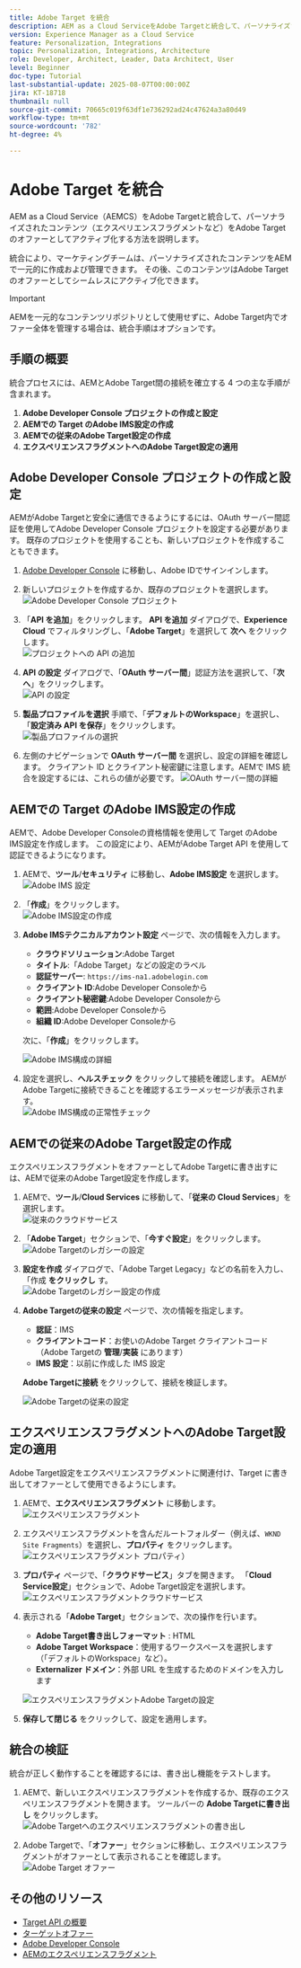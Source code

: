 ```yaml
---
title: Adobe Target を統合
description: AEM as a Cloud ServiceをAdobe Targetと統合して、パーソナライズされたコンテンツ（エクスペリエンスフラグメント）をオファーとして管理し、アクティブ化する方法を説明します。
version: Experience Manager as a Cloud Service
feature: Personalization, Integrations
topic: Personalization, Integrations, Architecture
role: Developer, Architect, Leader, Data Architect, User
level: Beginner
doc-type: Tutorial
last-substantial-update: 2025-08-07T00:00:00Z
jira: KT-18718
thumbnail: null
source-git-commit: 70665c019f63df1e736292ad24c47624a3a80d49
workflow-type: tm+mt
source-wordcount: '782'
ht-degree: 4%

---
```



# Adobe Target を統合

AEM as a Cloud Service（AEMCS）をAdobe Targetと統合して、パーソナライズされたコンテンツ（エクスペリエンスフラグメントなど）をAdobe Targetのオファーとしてアクティブ化する方法を説明します。

統合により、マーケティングチームは、パーソナライズされたコンテンツをAEMで一元的に作成および管理できます。 その後、このコンテンツはAdobe Targetのオファーとしてシームレスにアクティブ化できます。

>[!IMPORTANT]
>
>AEMを一元的なコンテンツリポジトリとして使用せずに、Adobe Target内でオファー全体を管理する場合は、統合手順はオプションです。

## 手順の概要

統合プロセスには、AEMとAdobe Target間の接続を確立する 4 つの主な手順が含まれます。

1. **Adobe Developer Console プロジェクトの作成と設定**
2. **AEMでの Target のAdobe IMS設定の作成**
3. **AEMでの従来のAdobe Target設定の作成**
4. **エクスペリエンスフラグメントへのAdobe Target設定の適用**

## Adobe Developer Console プロジェクトの作成と設定

AEMがAdobe Targetと安全に通信できるようにするには、OAuth サーバー間認証を使用してAdobe Developer Console プロジェクトを設定する必要があります。 既存のプロジェクトを使用することも、新しいプロジェクトを作成することもできます。

1. [Adobe Developer Console](https://developer.adobe.com/console) に移動し、Adobe IDでサインインします。

2. 新しいプロジェクトを作成するか、既存のプロジェクトを選択します。\
   ![Adobe Developer Console プロジェクト ](../assets/setup/adc-project.png)

3. 「**API を追加**」をクリックします。 **API を追加** ダイアログで、**Experience Cloud** でフィルタリングし、「**Adobe Target**」を選択して **次へ** をクリックします。\
   ![ プロジェクトへの API の追加 ](../assets/setup/adc-add-api.png)

4. **API の設定** ダイアログで、「**OAuth サーバー間**」認証方法を選択して、「**次へ**」をクリックします。\
   ![API の設定 ](../assets/setup/adc-configure-api.png)

5. **製品プロファイルを選択** 手順で、「**デフォルトのWorkspace**」を選択し、「**設定済み API を保存**」をクリックします。\
   ![ 製品プロファイルの選択 ](../assets/setup/adc-select-product-profiles.png)

6. 左側のナビゲーションで **OAuth サーバー間** を選択し、設定の詳細を確認します。 クライアント ID とクライアント秘密鍵に注意します。AEMで IMS 統合を設定するには、これらの値が必要です。
   ![OAuth サーバー間の詳細 ](../assets/setup/adc-oauth-server-to-server.png)

## AEMでの Target のAdobe IMS設定の作成

AEMで、Adobe Developer Consoleの資格情報を使用して Target のAdobe IMS設定を作成します。 この設定により、AEMがAdobe Target API を使用して認証できるようになります。

1. AEMで、**ツール**/**セキュリティ** に移動し、**Adobe IMS設定** を選択します。\
   ![Adobe IMS 設定](../assets/setup/aem-ims-configurations.png)

2. 「**作成**」をクリックします。\
   ![Adobe IMS設定の作成 ](../assets/setup/aem-create-ims-configuration.png)

3. **Adobe IMSテクニカルアカウント設定** ページで、次の情報を入力します。
   - **クラウドソリューション**:Adobe Target
   - **タイトル**:「Adobe Target」などの設定のラベル
   - **認証サーバー**: `https://ims-na1.adobelogin.com`
   - **クライアント ID**:Adobe Developer Consoleから
   - **クライアント秘密鍵**:Adobe Developer Consoleから
   - **範囲**:Adobe Developer Consoleから
   - **組織 ID**:Adobe Developer Consoleから

   次に、「**作成**」をクリックします。

   ![Adobe IMS構成の詳細 ](../assets/setup/aem-ims-configuration-details.png)

4. 設定を選択し、**ヘルスチェック** をクリックして接続を確認します。 AEMがAdobe Targetに接続できることを確認するエラーメッセージが表示されます。\
   ![Adobe IMS構成の正常性チェック ](../assets/setup/aem-ims-configuration-health-check.png)

## AEMでの従来のAdobe Target設定の作成

エクスペリエンスフラグメントをオファーとしてAdobe Targetに書き出すには、AEMで従来のAdobe Target設定を作成します。

1. AEMで、**ツール**/**Cloud Services** に移動して、「**従来の Cloud Services**」を選択します。\
   ![ 従来のクラウドサービス ](../assets/setup/aem-legacy-cloud-services.png)

2. 「**Adobe Target**」セクションで、「**今すぐ設定**」をクリックします。\
   ![Adobe Targetのレガシーの設定 ](../assets/setup/aem-configure-adobe-target-legacy.png)

3. **設定を作成** ダイアログで、「Adobe Target Legacy」などの名前を入力し、「作成 **をクリックし** す。\
   ![Adobe Targetのレガシー設定の作成 ](../assets/setup/aem-create-adobe-target-legacy-configuration.png)

4. **Adobe Targetの従来の設定** ページで、次の情報を指定します。
   - **認証**：IMS
   - **クライアントコード**：お使いのAdobe Target クライアントコード（Adobe Targetの **管理**/**実装** にあります）
   - **IMS 設定**：以前に作成した IMS 設定

   **Adobe Targetに接続** をクリックして、接続を検証します。

   ![Adobe Targetの従来の設定 ](../assets/setup/aem-target-legacy-configuration.png)

## エクスペリエンスフラグメントへのAdobe Target設定の適用

Adobe Target設定をエクスペリエンスフラグメントに関連付け、Target に書き出してオファーとして使用できるようにします。

1. AEMで、**エクスペリエンスフラグメント** に移動します。\
   ![エクスペリエンスフラグメント](../assets/setup/aem-experience-fragments.png)

2. エクスペリエンスフラグメントを含んだルートフォルダー（例えば、`WKND Site Fragments`）を選択し、**プロパティ** をクリックします。\
   ![ エクスペリエンスフラグメント ](../assets/setup/aem-experience-fragments-properties.png) プロパティ）

3. **プロパティ** ページで、「**クラウドサービス**」タブを開きます。 「**Cloud Service設定**」セクションで、Adobe Target設定を選択します。\
   ![ エクスペリエンスフラグメントクラウドサービス ](../assets/setup/aem-experience-fragments-cloud-services.png)

4. 表示される「**Adobe Target**」セクションで、次の操作を行います。
   - **Adobe Target書き出しフォーマット** : HTML
   - **Adobe Target Workspace**：使用するワークスペースを選択します（「デフォルトのWorkspace」など）。
   - **Externalizer ドメイン**：外部 URL を生成するためのドメインを入力します

   ![ エクスペリエンスフラグメントAdobe Targetの設定 ](../assets/setup/aem-experience-fragments-adobe-target-configuration.png)

5. **保存して閉じる** をクリックして、設定を適用します。

## 統合の検証

統合が正しく動作することを確認するには、書き出し機能をテストします。

1. AEMで、新しいエクスペリエンスフラグメントを作成するか、既存のエクスペリエンスフラグメントを開きます。 ツールバーの **Adobe Targetに書き出し** をクリックします。\
   ![Adobe Targetへのエクスペリエンスフラグメントの書き出し ](../assets/setup/aem-export-experience-fragment-to-adobe-target.png)

2. Adobe Targetで、「**オファー**」セクションに移動し、エクスペリエンスフラグメントがオファーとして表示されることを確認します。\
   ![Adobe Target オファー ](../assets/setup/adobe-target-xf-as-offer.png)

## その他のリソース

- [Target API の概要 ](https://experienceleague.adobe.com/en/docs/target-dev/developer/api/target-api-overview)
- [ ターゲットオファー ](https://experienceleague.adobe.com/en/docs/target/using/experiences/offers/manage-content)
- [Adobe Developer Console](https://developer.adobe.com/developer-console/docs/guides/)
- [AEMのエクスペリエンスフラグメント ](https://experienceleague.adobe.com/en/docs/experience-manager-learn/sites/experience-fragments/experience-fragments-feature-video-use)